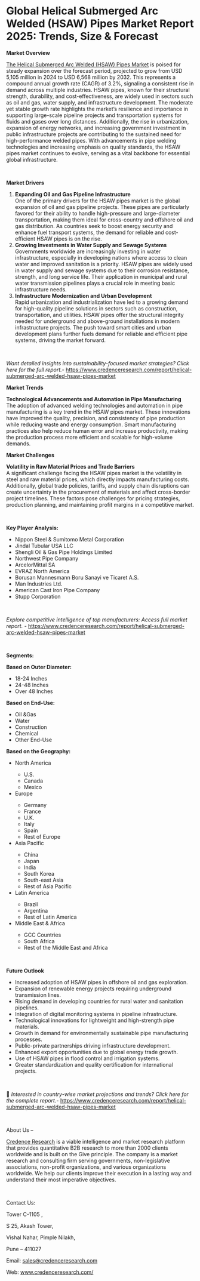 # Global Helical Submerged Arc Welded (HSAW) Pipes Market Report 2025: Trends, Size & Forecast


<p><strong>Market Overview</strong></p>
<p><a href="https://www.credenceresearch.com/report/helical-submerged-arc-welded-hsaw-pipes-market">The Helical Submerged Arc Welded (HSAW) Pipes Market</a> is poised for steady expansion over the forecast period, projected to grow from USD 5,105 million in 2024 to USD 6,568 million by 2032. This represents a compound annual growth rate (CAGR) of 3.2%, signaling a consistent rise in demand across multiple industries. HSAW pipes, known for their structural strength, durability, and cost-effectiveness, are widely used in sectors such as oil and gas, water supply, and infrastructure development. The moderate yet stable growth rate highlights the market&rsquo;s resilience and importance in supporting large-scale pipeline projects and transportation systems for fluids and gases over long distances. Additionally, the rise in urbanization, expansion of energy networks, and increasing government investment in public infrastructure projects are contributing to the sustained need for high-performance welded pipes. With advancements in pipe welding technologies and increasing emphasis on quality standards, the HSAW pipes market continues to evolve, serving as a vital backbone for essential global infrastructure.</p>
<p><strong>&nbsp;</strong></p>
<p><strong>Market Drivers</strong></p>
<ol>
<li><strong> Expanding Oil and Gas Pipeline Infrastructure</strong><br /> One of the primary drivers for the HSAW pipes market is the global expansion of oil and gas pipeline projects. These pipes are particularly favored for their ability to handle high-pressure and large-diameter transportation, making them ideal for cross-country and offshore oil and gas distribution. As countries seek to boost energy security and enhance fuel transport systems, the demand for reliable and cost-efficient HSAW pipes is on the rise.</li>
<li><strong> Growing Investments in Water Supply and Sewage Systems</strong><br /> Governments worldwide are increasingly investing in water infrastructure, especially in developing nations where access to clean water and improved sanitation is a priority. HSAW pipes are widely used in water supply and sewage systems due to their corrosion resistance, strength, and long service life. Their application in municipal and rural water transmission pipelines plays a crucial role in meeting basic infrastructure needs.</li>
<li><strong> Infrastructure Modernization and Urban Development</strong><br /> Rapid urbanization and industrialization have led to a growing demand for high-quality pipeline solutions in sectors such as construction, transportation, and utilities. HSAW pipes offer the structural integrity needed for underground and above-ground installations in modern infrastructure projects. The push toward smart cities and urban development plans further fuels demand for reliable and efficient pipe systems, driving the market forward.</li>
</ol>
<p><strong>&nbsp;</strong></p>
<p><em>Want detailed insights into sustainability-focused market strategies? Click here for the full report.- </em><a href="https://www.credenceresearch.com/report/helical-submerged-arc-welded-hsaw-pipes-market">https://www.credenceresearch.com/report/helical-submerged-arc-welded-hsaw-pipes-market</a></p>
<p><strong>Market Trends</strong></p>
<p><strong>Technological Advancements and Automation in Pipe Manufacturing</strong><br /> The adoption of advanced welding technologies and automation in pipe manufacturing is a key trend in the HSAW pipes market. These innovations have improved the quality, precision, and consistency of pipe production while reducing waste and energy consumption. Smart manufacturing practices also help reduce human error and increase productivity, making the production process more efficient and scalable for high-volume demands.</p>
<p><strong>Market Challenges</strong></p>
<p><strong>Volatility in Raw Material Prices and Trade Barriers</strong><br /> A significant challenge facing the HSAW pipes market is the volatility in steel and raw material prices, which directly impacts manufacturing costs. Additionally, global trade policies, tariffs, and supply chain disruptions can create uncertainty in the procurement of materials and affect cross-border project timelines. These factors pose challenges for pricing strategies, production planning, and maintaining profit margins in a competitive market.</p>
<p><strong>&nbsp;</strong></p>
<p><strong>Key Player Analysis:</strong></p>
<ul>
<li>Nippon Steel &amp; Sumitomo Metal Corporation</li>
<li>Jindal Tubular USA LLC</li>
<li>Shengli Oil &amp; Gas Pipe Holdings Limited</li>
<li>Northwest Pipe Company</li>
<li>ArcelorMittal SA</li>
<li>EVRAZ North America</li>
<li>Borusan Mannesmann Boru Sanayi ve Ticaret A.S.</li>
<li>Man Industries Ltd.</li>
<li>American Cast Iron Pipe Company</li>
<li>Stupp Corporation</li>
</ul>
<p>&nbsp;</p>
<p><em>Explore competitive intelligence of top manufacturers: Access full market report. - </em><a href="https://www.credenceresearch.com/report/helical-submerged-arc-welded-hsaw-pipes-market">https://www.credenceresearch.com/report/helical-submerged-arc-welded-hsaw-pipes-market</a></p>
<p>&nbsp;</p>
<p><strong>Segments:</strong></p>
<p><strong>Based on Outer Diameter:</strong></p>
<ul>
<li>18-24 Inches</li>
<li>24-48 Inches</li>
<li>Over 48 Inches</li>
</ul>
<p><strong>Based on End-Use:</strong></p>
<ul>
<li>Oil &amp;Gas</li>
<li>Water</li>
<li>Construction</li>
<li>Chemical</li>
<li>Other End-Use</li>
</ul>
<p><strong>Based on the Geography:</strong></p>
<ul>
<li>North America</li>
<ul>
<li>U.S.</li>
<li>Canada</li>
<li>Mexico</li>
</ul>
<li>Europe</li>
<ul>
<li>Germany</li>
<li>France</li>
<li>U.K.</li>
<li>Italy</li>
<li>Spain</li>
<li>Rest of Europe</li>
</ul>
<li>Asia Pacific</li>
<ul>
<li>China</li>
<li>Japan</li>
<li>India</li>
<li>South Korea</li>
<li>South-east Asia</li>
<li>Rest of Asia Pacific</li>
</ul>
<li>Latin America</li>
<ul>
<li>Brazil</li>
<li>Argentina</li>
<li>Rest of Latin America</li>
</ul>
<li>Middle East &amp; Africa</li>
<ul>
<li>GCC Countries</li>
<li>South Africa</li>
<li>Rest of the Middle East and Africa</li>
</ul>
</ul>
<p>&nbsp;</p>
<p><strong>Future Outlook </strong></p>
<ul>
<li>Increased adoption of HSAW pipes in offshore oil and gas exploration.</li>
<li>Expansion of renewable energy projects requiring underground transmission lines.</li>
<li>Rising demand in developing countries for rural water and sanitation pipelines.</li>
<li>Integration of digital monitoring systems in pipeline infrastructure.</li>
<li>Technological innovations for lightweight and high-strength pipe materials.</li>
<li>Growth in demand for environmentally sustainable pipe manufacturing processes.</li>
<li>Public-private partnerships driving infrastructure development.</li>
<li>Enhanced export opportunities due to global energy trade growth.</li>
<li>Use of HSAW pipes in flood control and irrigation systems.</li>
<li>Greater standardization and quality certification for international projects.</li>
</ul>
<p><strong>&nbsp;</strong></p>
<p>📌 <em>Interested in country-wise market projections and trends? Click here for the complete report.- </em><a href="https://www.credenceresearch.com/report/helical-submerged-arc-welded-hsaw-pipes-market">https://www.credenceresearch.com/report/helical-submerged-arc-welded-hsaw-pipes-market</a></p>
<p>&nbsp;</p>
<p>About Us &ndash;</p>
<p><a href="https://www.credenceresearch.com/">Credence Research</a> is a viable intelligence and market research platform that provides quantitative B2B research to more than 2000 clients worldwide and is built on the Give principle. The company is a market research and consulting firm serving governments, non-legislative associations, non-profit organizations, and various organizations worldwide. We help our clients improve their execution in a lasting way and understand their most imperative objectives.</p>
<p>&nbsp;</p>
<p>Contact Us:</p>
<p>Tower C-1105 ,</p>
<p>S 25, Akash Tower,</p>
<p>Vishal Nahar, Pimple Nilakh,</p>
<p>Pune &ndash; 411027</p>
<p>Email: <a href="mailto:sales@credenceresearch.com">sales@credenceresearch.com</a></p>
<p>Web: <a href="http://www.credenceresearch.com/">www.credenceresearch.com/</a></p>
